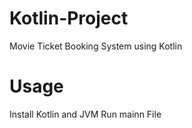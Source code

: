 # Kotlin-Project
Movie Ticket Booking System using Kotlin

# Usage

Install Kotlin and JVM
Run mainn File
